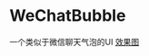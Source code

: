 # WeChatBubble
一个类似于微信聊天气泡的UI
<a href="https://img-blog.csdnimg.cn/20210109120652214.jpg" target="_blank">效果图</a>
